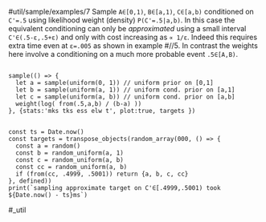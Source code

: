 #util/sample/examples/7 Sample `A∈[0,1)`, `B∈[a,1)`, `C∈[a,b)` conditioned on `C'=.5` using likelihood weight (density) `P(C'=.5|a,b)`. In this case the equivalent conditioning can only be _approximated_ using a small interval `C'∈(.5-ε,.5+ε)` and only with cost increasing as `∝ 1/ε`. Indeed this requires extra time even at `ε=.005` as shown in example #//5. In contrast the weights here involve a conditioning on a much more probable event `.5∈[A,B)`.
```js:js_input

sample(() => {
  let a = sample(uniform(0, 1)) // uniform prior on [0,1]
  let b = sample(uniform(a, 1)) // uniform cond. prior on [a,1]
  let c = sample(uniform(a, b)) // uniform cond. prior on [a,b]
  weight(log( from(.5,a,b) / (b-a) ))
}, {stats:'mks tks ess elw t', plot:true, targets })

```
```js:js_removed

const ts = Date.now()
const targets = transpose_objects(random_array(000, () => {
  const a = random()
  const b = random_uniform(a, 1)
  const c = random_uniform(a, b)
  const cc = random_uniform(a, b)
  if (from(cc, .4999, .5001)) return {a, b, c, cc}
}, defined))
print(`sampling approximate target on C'∈[.4999,.5001) took ${Date.now() - ts}ms`)

```
#_util